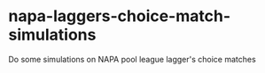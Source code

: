 # napa-laggers-choice-match-simulations
Do some simulations on NAPA pool league lagger's choice matches
